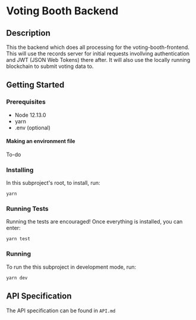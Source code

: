 # Voting Booth Backend

## Description
This the backend which does all processing for the voting-booth-frontend. This will use the records server for initial requests invollving authentication and JWT (JSON Web Tokens) there after. It will also use the locally running blockchain to submit voting data to.
## Getting Started
### Prerequisites
- Node 12.13.0
- yarn
- .env (optional)
#### Making an environment file
To-do
### Installing
In this subproject's root, to install, run:
```
yarn
```
### Running Tests
Running the tests are encouraged!
Once everything is installed, you can enter:
```
yarn test
```
### Running
To run the this subproject in development mode, run:
```
yarn dev
```

## API Specification
The API specification can be found in ```API.md```
